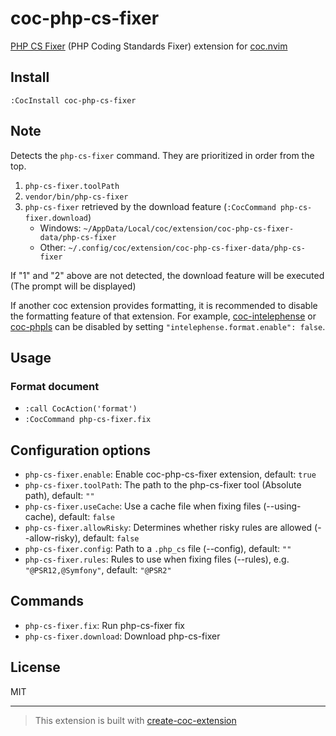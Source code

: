 # coc-php-cs-fixer

[PHP CS Fixer](https://github.com/FriendsOfPHP/PHP-CS-Fixer) (PHP Coding Standards Fixer) extension for [coc.nvim](https://github.com/neoclide/coc.nvim)

## Install

`:CocInstall coc-php-cs-fixer`

## Note

Detects the `php-cs-fixer` command. They are prioritized in order from the top.

1. `php-cs-fixer.toolPath`
1. `vendor/bin/php-cs-fixer`
1. `php-cs-fixer` retrieved by the download feature (`:CocCommand php-cs-fixer.download`)
    - Windows: `~/AppData/Local/coc/extension/coc-php-cs-fixer-data/php-cs-fixer`
    - Other: `~/.config/coc/extension/coc-php-cs-fixer-data/php-cs-fixer`

If "1" and "2" above are not detected, the download feature will be executed (The prompt will be displayed)

If another coc extension provides formatting, it is recommended to disable the formatting feature of that extension.
For example, [coc-intelephense](https://github.com/yaegassy/coc-intelephense) or [coc-phpls](https://github.com/marlonfan/coc-phpls) can be disabled by setting `"intelephense.format.enable": false`.

## Usage

### Format document

- `:call CocAction('format')`
- `:CocCommand php-cs-fixer.fix`

## Configuration options

- `php-cs-fixer.enable`: Enable coc-php-cs-fixer extension, default: `true`
- `php-cs-fixer.toolPath`: The path to the php-cs-fixer tool (Absolute path), default: `""`
- `php-cs-fixer.useCache`: Use a cache file when fixing files (--using-cache), default: `false`
- `php-cs-fixer.allowRisky`: Determines whether risky rules are allowed (--allow-risky), default: `false`
- `php-cs-fixer.config`: Path to a `.php_cs` file (--config), default: `""`
- `php-cs-fixer.rules`: Rules to use when fixing files (--rules), e.g. `"@PSR12,@Symfony"`, default: `"@PSR2"`

## Commands

- `php-cs-fixer.fix`: Run php-cs-fixer fix
- `php-cs-fixer.download`: Download php-cs-fixer

## License

MIT

---

> This extension is built with [create-coc-extension](https://github.com/fannheyward/create-coc-extension)
